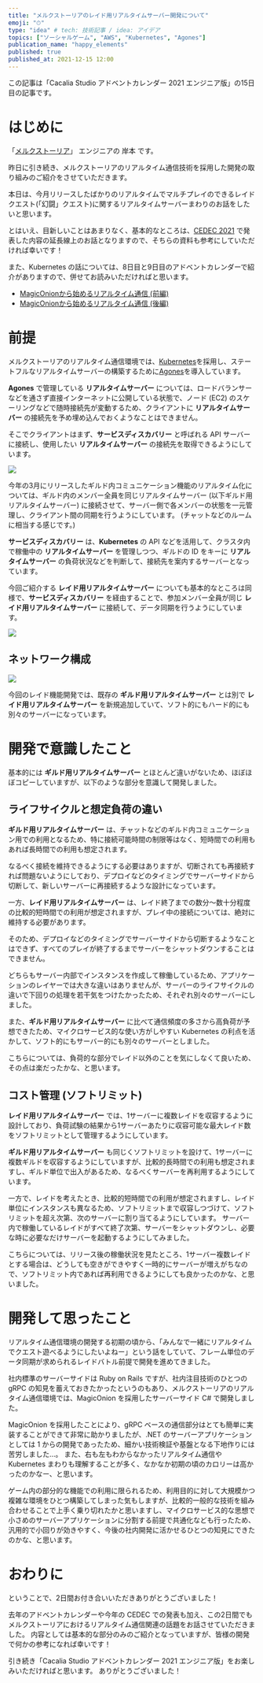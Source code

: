```yaml
---
title: "メルクストーリアのレイド用リアルタイムサーバー開発について"
emoji: "⏱"
type: "idea" # tech: 技術記事 / idea: アイデア
topics: ["ソーシャルゲーム", "AWS", "Kubernetes", "Agones"]
publication_name: "happy_elements"
published: true
published_at: 2021-12-15 12:00
---
```


この記事は「Cacalia Studio アドベントカレンダー 2021 エンジニア版」の15日目の記事です。

# はじめに

「[メルクストーリア](https://mercstoria.happyelements.co.jp/)」 エンジニアの 岸本 です。

昨日に引き続き、メルクストーリアのリアルタイム通信技術を採用した開発の取り組みのご紹介をさせていただきます。

本日は、今月リリースしたばかりのリアルタイムでマルチプレイのできるレイドクエスト(「幻闘」クエスト)に関するリアルタイムサーバーまわりのお話をしたいと思います。

とはいえ、目新しいことはあまりなく、基本的なところは、[CEDEC 2021](https://cedec.cesa.or.jp/2021/session/detail/s606283dd56178) で発表した内容の延長線上のお話となりますので、そちらの資料も参考にしていただければ幸いです！

また、Kubernetes の話については、8日目と9日目のアドベントカレンダーで紹介がありますので、併せてお読みいただければと思います。

- [MagicOnionから始めるリアルタイム通信 (前編)](https://zenn.dev/happy_elements/articles/hekk_ac_20201207)
- [MagicOnionから始めるリアルタイム通信 (後編)](https://zenn.dev/happy_elements/articles/hekk_ac_20201208)

# 前提

メルクストーリアのリアルタイム通信環境では、[Kubernetes](https://kubernetes.io/)を採用し、ステートフルなリアルタイムサーバーの構築するために[Agones](https://agones.dev/)を導入しています。

**Agones** で管理している **リアルタイムサーバー** については、ロードバランサーなどを通さず直接インターネットに公開している状態で、ノード (EC2) のスケーリングなどで随時接続先が変動するため、クライアントに **リアルタイムサーバー** の接続先を予め埋め込んでおくようなことはできません。

そこでクライアントはまず、**サービスディスカバリー** と呼ばれる API サーバーに接続し、使用したい **リアルタイムサーバー** の接続先を取得できるようにしています。

![](https://storage.googleapis.com/zenn-user-upload/22a5076da0f3-20230313.png)

今年の3月にリリースしたギルド内コミュニケーション機能のリアルタイム化については、ギルド内のメンバー全員を同じリアルタイムサーバー (以下ギルド用リアルタイムサーバー) に接続させて、サーバー側で各メンバーの状態を一元管理し、クライアント間の同期を行うようにしています。
(チャットなどのルームに相当する感じです。)

**サービスディスカバリー** は、**Kubernetes** の API などを活用して、クラスタ内で稼働中の **リアルタイムサーバー** を管理しつつ、ギルドの ID をキーに **リアルタイムサーバー** の負荷状況などを判断して、接続先を案内するサーバーとなっています。

今回ご紹介する **レイド用リアルタイムサーバー** についても基本的なところは同様で、**サービスディスカバリー** を経由することで、参加メンバー全員が同じ **レイド用リアルタイムサーバー** に接続して、データ同期を行うようにしています。

![](https://storage.googleapis.com/zenn-user-upload/0a04d35ec966-20230313.png)

## ネットワーク構成

![](https://storage.googleapis.com/zenn-user-upload/b26a0feb077d-20230313.png)

今回のレイド機能開発では、既存の **ギルド用リアルタイムサーバー** とは別で **レイド用リアルタイムサーバー** を新規追加していて、ソフト的にもハード的にも別々のサーバーになっています。

# 開発で意識したこと

基本的には **ギルド用リアルタイムサーバー** とほとんど違いがないため、ほぼほぼコピーしていますが、以下のような部分を意識して開発しました。

## ライフサイクルと想定負荷の違い

**ギルド用リアルタイムサーバー** は、チャットなどのギルド内コミュニケーション用での利用となるため、特に接続可能時間の制限等はなく、短時間での利用もあれば長時間での利用も想定されます。

なるべく接続を維持できるようにする必要はありますが、切断されても再接続すれば問題ないようにしており、デプロイなどのタイミングでサーバーサイドから切断して、新しいサーバーに再接続するような設計になっています。

一方、**レイド用リアルタイムサーバー** は、レイド終了までの数分～数十分程度の比較的短時間での利用が想定されますが、プレイ中の接続については、絶対に維持する必要があります。

そのため、デプロイなどのタイミングでサーバーサイドから切断するようなことはできず、すべてのプレイが終了するまでサーバーをシャットダウンすることはできません。

どちらもサーバー内部でインスタンスを作成して稼働しているため、アプリケーションのレイヤーでは大きな違いはありませんが、サーバーのライフサイクルの違いで下回りの処理を若干気をつけたかったため、それぞれ別々のサーバーにしました。

また、**ギルド用リアルタイムサーバー** に比べて通信頻度の多さから高負荷が予想できたため、マイクロサービス的な使い方がしやすい Kubernetes の利点を活かして、ソフト的にもサーバー的にも別々のサーバーとしました。

こちらについては、負荷的な部分でレイド以外のことを気にしなくて良いため、その点は楽だったかな、と思います。

## コスト管理 (ソフトリミット)

**レイド用リアルタイムサーバー** では、1サーバーに複数レイドを収容するように設計しており、負荷試験の結果から1サーバーあたりに収容可能な最大レイド数をソフトリミットとして管理するようにしています。

**ギルド用リアルタイムサーバー** も同じくソフトリミットを設けて、1サーバーに複数ギルドを収容するようにしていますが、比較的長時間での利用も想定されますし、ギルド単位で出入があるため、なるべくサーバーを再利用するようにしています。

一方で、レイドを考えたとき、比較的短時間での利用が想定されますし、レイド単位にインスタンスも異なるため、ソフトリミットまで収容しつづけて、ソフトリミットを超え次第、次のサーバーに割り当てるようにしています。
サーバー内で稼働しているレイドがすべて終了次第、サーバーをシャットダウンし、必要な時に必要なだけサーバーを起動するようにしてみました。

こちらについては、リリース後の稼働状況を見たところ、1サーバー複数レイドとする場合は、どうしても空きができやすく一時的にサーバーが増えがちなので、ソフトリミット内であれば再利用できるようにしても良かったのかな、と思いました。

# 開発して思ったこと

リアルタイム通信環境の開発する初期の頃から、「みんなで一緒にリアルタイムでクエスト遊べるようにしたいよねー」という話をしていて、フレーム単位のデータ同期が求められるレイドバトル前提で開発を進めてきました。

社内標準のサーバーサイドは Ruby on Rails ですが、社内注目技術のひとつの gRPC の知見を蓄えておきたかったというのもあり、メルクストーリアのリアルタイム通信環境では、MagicOnion を採用したサーバーサイド C# で開発しました。

MagicOnion を採用したことにより、gRPC ベースの通信部分はとても簡単に実装することができて非常に助かりましたが、.NET のサーバーアプリケーションとしては 1 からの開発であったため、細かい技術検証や基盤となる下地作りには苦労しました…。
また、右も左もわからなかったリアルタイム通信や Kubernetes まわりも理解することが多く、なかなか初期の頃のカロリーは高かったのかなー、と思います。

ゲーム内の部分的な機能での利用に限られるため、利用目的に対して大規模かつ複雑な環境をひとつ構築してしまった気もしますが、比較的一般的な技術を組み合わせることで上手く乗り切れたかと思いますし、マイクロサービス的な思想で小さめのサーバーアプリケーションに分割する前提で共通化なども行ったため、汎用的で小回りが効きやすく、今後の社内開発に活かせるひとつの知見にできたのかな、と思います。

# おわりに

ということで、2日間お付き合いいただきありがとうございました！

去年のアドベントカレンダーや今年の CEDEC での発表も加え、この2日間でもメルクストーリアにおけるリアルタイム通信関連の話題をお話させていただきました。
内容としては基本的な部分のみのご紹介となっていますが、皆様の開発で何かの参考になれば幸いです！

引き続き「Cacalia Studio アドベントカレンダー 2021 エンジニア版」をお楽しみいただければと思います。
ありがとうございました！
